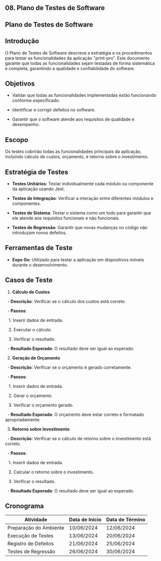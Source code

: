 ## 08. Plano de Testes de Software



## Plano de Testes de Software



## Introdução

O Plano de Testes de Software descreve a estratégia e os procedimentos para testar as funcionalidades da aplicação "print-pro". Este documento garante que todas as funcionalidades sejam testadas de forma sistemática e completa, garantindo a qualidade e confiabilidade do software.



## Objetivos

- Validar que todas as funcionalidades implementadas estão funcionando conforme especificado.

- Identificar e corrigir defeitos no software.

- Garantir que o software atende aos requisitos de qualidade e desempenho.



## Escopo

Os testes cobrirão todas as funcionalidades principais da aplicação, incluindo cálculo de custos, orçamento, e retorno sobre o investimento.



## Estratégia de Testes

- **Testes Unitários**: Testar individualmente cada módulo ou componente da aplicação usando Jest.

- **Testes de Integração**: Verificar a interação entre diferentes módulos e componentes.

- **Testes de Sistema**: Testar o sistema como um todo para garantir que ele atende aos requisitos funcionais e não funcionais.

- **Testes de Regressão**: Garantir que novas mudanças no código não introduzam novos defeitos.



## Ferramentas de Teste

- **Expo Go**: Utilizado para testar a aplicação em dispositivos móveis durante o desenvolvimento.



## Casos de Teste

1. **Cálculo de Custos**

  - **Descrição**: Verificar se o cálculo dos custos está correto.

  - **Passos**: 

   1. Inserir dados de entrada.

   2. Executar o cálculo.

   3. Verificar o resultado.

  - **Resultado Esperado**: O resultado deve ser igual ao esperado.



2. **Geração de Orçamento**

  - **Descrição**: Verificar se o orçamento é gerado corretamente.

  - **Passos**: 

   1. Inserir dados de entrada.

   2. Gerar o orçamento.

   3. Verificar o orçamento gerado.

  - **Resultado Esperado**: O orçamento deve estar correto e formatado apropriadamente.



3. **Retorno sobre Investimento**

  - **Descrição**: Verificar se o cálculo de retorno sobre o investimento está correto.

  - **Passos**: 

   1. Inserir dados de entrada.

   2. Calcular o retorno sobre o investimento.

   3. Verificar o resultado.

  - **Resultado Esperado**: O resultado deve ser igual ao esperado.



## Cronograma

 | Atividade | Data de Início |Data de Término                 |
|--------------------|------------------------------------|----------------------------------------|
|Preparação do Ambiente | 10/06/2024 | 12/06/2024 |
|Execução de Testes | 13/06/2024 | 20/06/2024 |
|Registro de Defeitos | 21/06/2024 | 25/06/2024 |
|Testes de Regressão | 26/06/2024 | 30/06/2024 |
